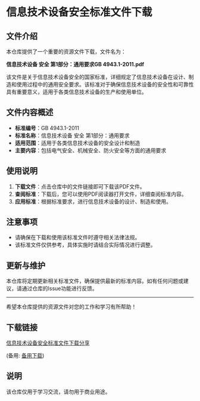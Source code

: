 # 信息技术设备安全标准文件下载

## 文件介绍

本仓库提供了一个重要的资源文件下载，文件名为：

**信息技术设备 安全 第1部分：通用要求GB 4943.1-2011.pdf**

该文件是关于信息技术设备安全的国家标准，详细规定了信息技术设备在设计、制造和使用过程中的通用安全要求。该标准对于确保信息技术设备的安全性和可靠性具有重要意义，适用于各类信息技术设备的生产和使用单位。

## 文件内容概述

- **标准编号**：GB 4943.1-2011
- **标准名称**：信息技术设备 安全 第1部分：通用要求
- **适用范围**：适用于各类信息技术设备的安全设计和制造
- **主要内容**：包括电气安全、机械安全、防火安全等方面的通用要求

## 使用说明

1. **下载文件**：点击仓库中的文件链接即可下载该PDF文件。
2. **查阅标准**：下载后，您可以使用PDF阅读器打开文件，详细查阅标准内容。
3. **应用标准**：根据标准要求，进行信息技术设备的设计、制造和使用。

## 注意事项

- 请确保在下载和使用该标准文件时遵守相关法律法规。
- 该标准文件仅供参考，具体实施时请结合实际情况进行调整。

## 更新与维护

本仓库将定期更新相关标准文件，确保提供最新的标准内容。如有任何问题或建议，请通过仓库的Issue功能进行反馈。

---

希望本仓库提供的资源文件对您的工作和学习有所帮助！

## 下载链接
[信息技术设备安全标准文件下载分享](https://pan.quark.cn/s/0de0bc122d94) 

(备用: [备用下载](https://pan.baidu.com/s/1sP4HYp4ER0876VP3WZkL7w?pwd=1234))

## 说明

该仓库仅用于学习交流，请勿用于商业用途。

